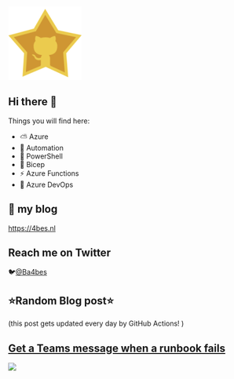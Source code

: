 ![Github Star](Assets/github-stars-logo_Color.png)

## Hi there 👋

Things you will find here:
- ⛅ Azure
- 🚗 Automation
- 🐚 PowerShell
- 💪 Bicep
- ⚡ Azure Functions
- 🚀 Azure DevOps


## 📝 my blog
<https://4bes.nl>

## Reach me on Twitter
🐦[@Ba4bes](https://twitter.com/Ba4bes)

<!---
- 🔭 I’m currently working on ...
- 🌱 I’m currently learning ...
- 👯 I’m looking to collaborate on ...
- 🤔 I’m looking for help with ...
- 💬 Ask me about ...
- 📫 How to reach me: ...
- 😄 Pronouns: ...
- ⚡ Fun fact: I have a standard poodle 🐩

-->

## ⭐Random Blog post⭐

(this post gets updated every day by GitHub Actions! )

<!-- Link -->
## [Get a Teams message when a runbook fails](https://4bes.nl/2018/11/16/get-a-teams-message-when-a-runbook-fails/)

<a href="https://4bes.nl/2018/11/16/get-a-teams-message-when-a-runbook-fails/"><img src="https://4bes.nl/2018/10/16/script-download-and-install-powershell-core/" height="250px"></a>


